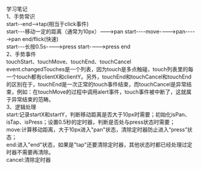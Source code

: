 学习笔记  
1、手势常识  
start--end-->tap(相当于click事件)  
start---移动一定的距离（通常为10px）--->pan start----move---->pan----->pan end/flick(快速)  
start---长按0.5s---->press start---->press end  
2、手势事件  
touchStart、touchMove、touchEnd、touchCancel  
event.changedTouches是一个列表，因为touch是多点触碰，touch列表里的每一个touch都有clientX和clientY。另外，touchEnd和touchCancel和touchEnd的区别在于，touchEnd是一次正常的touch事件结束，而touchCancel是异常结束，例如：在touchMove的过程中调用alert事件，touch事件被中断了，这就属于异常结束的范畴。  
3、逻辑处理  
start:记录startX和startY，判断移动距离是否大于10px时需要；初始化isPan、isTap、isPress；设置0.5秒的定时器，判断是否处与press状态时需要；  
move:计算移动距离，大于10px进入"pan"状态，清除定时器防止进入“press”状态；  
end:进入"end"状态，如果是"tap"还要清除定时器，其他状态时都已经处理过定时器不需要再清除。  
cancel:清除定时器  
